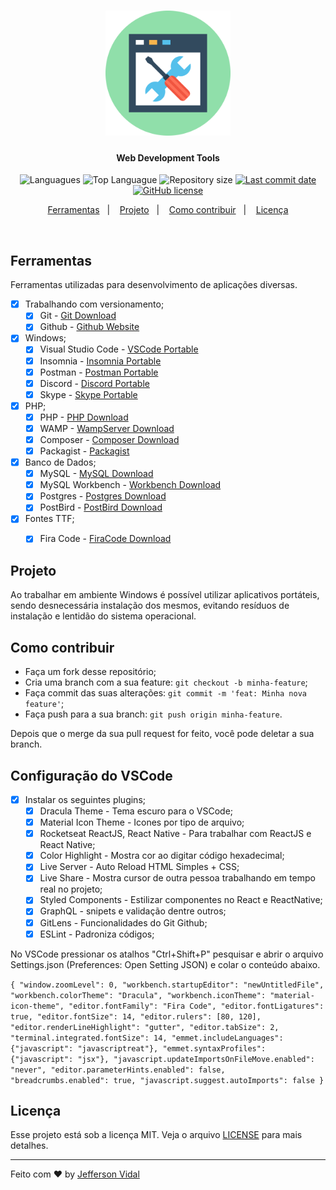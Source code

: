 <h1 align="center">
    <img alt="WebDev Tools" title="#delicinha" src="./assets/icon.svg" width="200px" />
</h1>

<h4 align="center">
  Web Development Tools
</h4>

<p align="center">
  <img alt="Languagues" src="https://img.shields.io/github/languages/count/vidalcorp/webdev-tools">
  <img alt="Top Languague" src="https://img.shields.io/github/languages/top/vidalcorp/webdev-tools">
  <img alt="Repository size" src="https://img.shields.io/github/repo-size/vidalcorp/webdev-tools">
  <a href="https://github.com/jeffersonvidal/foodfy/commits/master">
    <img alt="Last commit date" src="https://img.shields.io/github/last-commit/vidalcorp/webdev-tools">
  </a>
  <a href="https://github.com/vidalcorp/webdev-tools" target="_blank">
    <img alt="GitHub license" src="https://img.shields.io/github/license/vidalcorp/webdev-tools">
  </a>
</p>

<p align="center">
  <a href="#ferramentas">Ferramentas</a>&nbsp;&nbsp;&nbsp;|&nbsp;&nbsp;&nbsp;
  <a href="#projeto">Projeto</a>&nbsp;&nbsp;&nbsp;|&nbsp;&nbsp;&nbsp;
  <a href="#-como-contribuir">Como contribuir</a>&nbsp;&nbsp;&nbsp;|&nbsp;&nbsp;&nbsp;
  <a href="#memo-licença">Licença</a>
</p>

<br>

## Ferramentas

Ferramentas utilizadas para desenvolvimento de aplicações diversas.

- [x] Trabalhando com versionamento;
  - [x] Git - [Git Download](https://git-scm.com/)
  - [x] Github - [Github Website](https://github.com/)
- [x] Windows;
  - [x] Visual Studio Code - [VSCode Portable](https://portapps.io/app/vscode-portable/)
  - [x] Insomnia - [Insomnia Portable](https://portapps.io/app/insomnia-portable/)
  - [x] Postman - [Postman Portable](https://portapps.io/app/postman-portable/)
  - [x] Discord - [Discord Portable](https://portapps.io/app/discord-portable/)
  - [x] Skype - [Skype Portable](https://portapps.io/app/skype-portable/)
- [x] PHP;
  - [x] PHP - [PHP Download](https://www.php.net/)
  - [x] WAMP - [WampServer Download](https://sourceforge.net/projects/wampserver/)
  - [x] Composer - [Composer Download](https://getcomposer.org/)
  - [x] Packagist - [Packagist](https://packagist.org/)
- [x] Banco de Dados;
  - [x] MySQL - [MySQL Download](https://dev.mysql.com/downloads/installer/)
  - [x] MySQL Workbench - [Workbench Download](https://dev.mysql.com/downloads/workbench/)
  - [x] Postgres - [Postgres Download](https://www.postgresql.org/download/)
  - [x] PostBird - [PostBird Download](https://www.electronjs.org/apps/postbird)
- [x] Fontes TTF;
  - [x] Fira Code - [FiraCode Download](https://github.com/tonsky/FiraCode)


## Projeto

Ao trabalhar em ambiente Windows é possível utilizar aplicativos portáteis, sendo desnecessária instalação dos mesmos, evitando resíduos de instalação e lentidão do sistema operacional.

## Como contribuir

- Faça um fork desse repositório;
- Cria uma branch com a sua feature: `git checkout -b minha-feature`;
- Faça commit das suas alterações: `git commit -m 'feat: Minha nova feature'`;
- Faça push para a sua branch: `git push origin minha-feature`.

Depois que o merge da sua pull request for feito, você pode deletar a sua branch.

## Configuração do VSCode

- [x] Instalar os seguintes plugins;
  - [x] Dracula Theme - Tema escuro para o VSCode;
  - [x] Material Icon Theme - Icones por tipo de arquivo;
  - [x] Rocketseat ReactJS, React Native - Para trabalhar com ReactJS e React Native;
  - [x] Color Highlight - Mostra cor ao digitar código hexadecimal;
  - [x] Live Server - Auto Reload HTML Simples + CSS;
  - [x] Live Share - Mostra cursor de outra pessoa trabalhando em tempo real no projeto;
  - [x] Styled Components - Estilizar componentes no React e ReactNative;
  - [x] GraphQL - snipets e validação dentre outros;
  - [x] GitLens - Funcionalidades do Git Github;
  - [x] ESLint - Padroniza códigos;
  
No VSCode pressionar os atalhos "Ctrl+Shift+P" pesquisar e abrir o arquivo Settings.json (Preferences: Open Setting JSON) e colar o conteúdo abaixo.

`{
    "window.zoomLevel": 0,
    "workbench.startupEditor": "newUntitledFile",
    "workbench.colorTheme": "Dracula",
    "workbench.iconTheme": "material-icon-theme",
    "editor.fontFamily": "Fira Code",
    "editor.fontLigatures": true,
    "editor.fontSize": 14,
    "editor.rulers": [80, 120],
    "editor.renderLineHighlight": "gutter",
    "editor.tabSize": 2,
    "terminal.integrated.fontSize": 14,
    "emmet.includeLanguages": {"javascript": "javascriptreat"},
    "emmet.syntaxProfiles": {"javascript": "jsx"},
    "javascript.updateImportsOnFileMove.enabled": "never",
    "editor.parameterHints.enabled": false,
    "breadcrumbs.enabled": true,
    "javascript.suggest.autoImports": false
}`

## Licença

Esse projeto está sob a licença MIT. Veja o arquivo [LICENSE](LICENSE.md) para mais detalhes.

---

Feito com ♥ by [Jefferson Vidal](https://github.com/jeffersonvidal)
